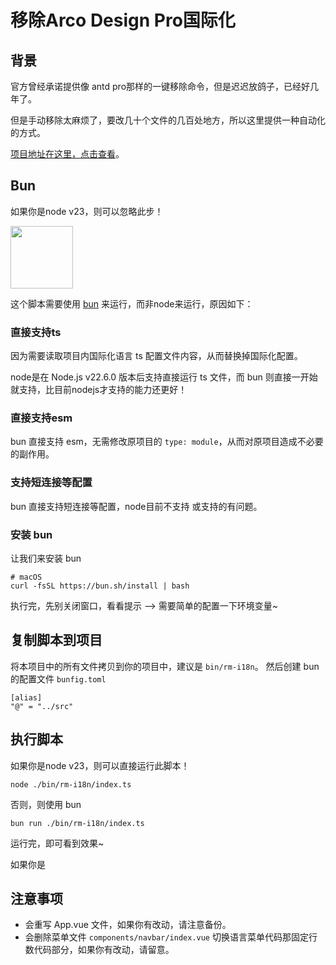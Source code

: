 # 移除Arco Design Pro国际化

## 背景
官方曾经承诺提供像 antd pro那样的一键移除命令，但是迟迟放鸽子，已经好几年了。

但是手动移除太麻烦了，要改几十个文件的几百处地方，所以这里提供一种自动化的方式。

[项目地址在这里，点击查看](https://github.com/dingshaohua-com/arco-rm-i18n)。


## Bun
如果你是node v23，则可以忽略此步！

<img src="https://img.dingshaohua.com/book-fe/202412152326535.svg" width="100"/>

这个脚本需要使用 [bun](https://bun.sh) 来运行，而非node来运行，原因如下：

### 直接支持ts
因为需要读取项目内国际化语言 ts 配置文件内容，从而替换掉国际化配置。

node是在 Node.js v22.6.0 版本后支持直接运行 ts 文件，而 bun 则直接一开始就支持，比目前nodejs才支持的能力还更好！

### 直接支持esm
bun 直接支持 esm，无需修改原项目的 `type: module`，从而对原项目造成不必要的副作用。

### 支持短连接等配置
bun 直接支持短连接等配置，node目前不支持 或支持的有问题。

### 安装 bun 
让我们来安装 bun 
```shell
# macOS
curl -fsSL https://bun.sh/install | bash
```

执行完，先别关闭窗口，看看提示 --> 需要简单的配置一下环境变量~



## 复制脚本到项目
将本项目中的所有文件拷贝到你的项目中，建议是 `bin/rm-i18n`。
然后创建 bun 的配置文件 `bunfig.toml` 
``` 
[alias]
"@" = "../src"
```

## 执行脚本
如果你是node v23，则可以直接运行此脚本！
```shell
node ./bin/rm-i18n/index.ts
```

否则，则使用 bun
```
bun run ./bin/rm-i18n/index.ts
```
运行完，即可看到效果~

如果你是


## 注意事项
* 会重写 App.vue 文件，如果你有改动，请注意备份。
* 会删除菜单文件 `components/navbar/index.vue` 切换语言菜单代码那固定行数代码部分，如果你有改动，请留意。
